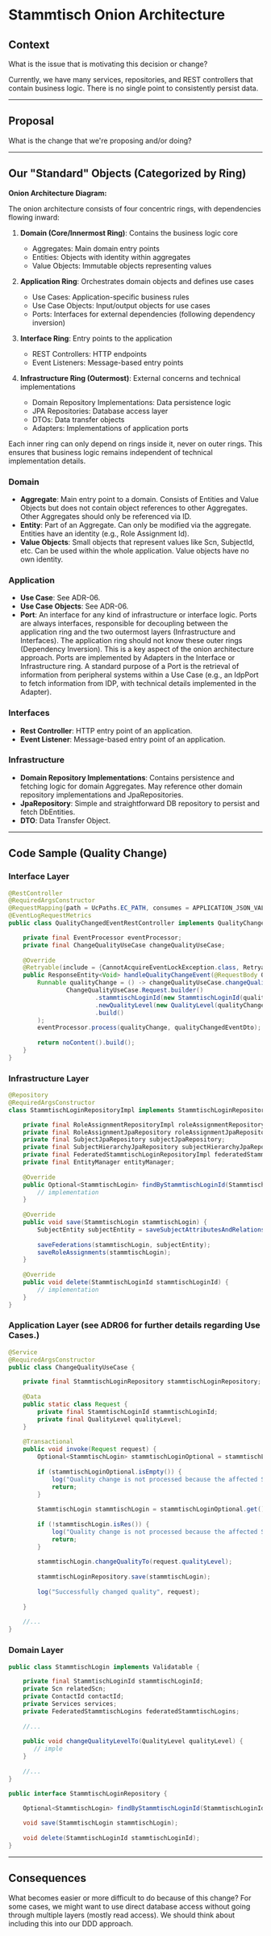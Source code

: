 # Stammtisch Onion Architecture

## Context
What is the issue that is motivating this decision or change?

Currently, we have many services, repositories, and REST controllers that contain business logic. There is no single point to consistently persist data.

---

## Proposal
What is the change that we're proposing and/or doing?

<!-- Add your proposal details here -->

---

## Our "Standard" Objects (Categorized by Ring)

**Onion Architecture Diagram:**

The onion architecture consists of four concentric rings, with dependencies flowing inward:

1. **Domain (Core/Innermost Ring)**: Contains the business logic core
   - Aggregates: Main domain entry points
   - Entities: Objects with identity within aggregates
   - Value Objects: Immutable objects representing values

2. **Application Ring**: Orchestrates domain objects and defines use cases
   - Use Cases: Application-specific business rules
   - Use Case Objects: Input/output objects for use cases
   - Ports: Interfaces for external dependencies (following dependency inversion)

3. **Interface Ring**: Entry points to the application
   - REST Controllers: HTTP endpoints
   - Event Listeners: Message-based entry points

4. **Infrastructure Ring (Outermost)**: External concerns and technical implementations
   - Domain Repository Implementations: Data persistence logic
   - JPA Repositories: Database access layer
   - DTOs: Data transfer objects
   - Adapters: Implementations of application ports

Each inner ring can only depend on rings inside it, never on outer rings. This ensures that business logic remains independent of technical implementation details.

### Domain
- **Aggregate**: Main entry point to a domain. Consists of Entities and Value Objects but does not contain object references to other Aggregates. Other Aggregates should only be referenced via ID.
- **Entity**: Part of an Aggregate. Can only be modified via the aggregate. Entities have an identity (e.g., Role Assignment Id).
- **Value Objects**: Small objects that represent values like Scn, SubjectId, etc. Can be used within the whole application. Value objects have no own identity.

### Application
- **Use Case**: See ADR-06.
- **Use Case Objects**: See ADR-06.
- **Port**: An interface for any kind of infrastructure or interface logic. Ports are always interfaces, responsible for decoupling between the application ring and the two outermost layers (Infrastructure and Interfaces). The application ring should not know these outer rings (Dependency Inversion). This is a key aspect of the onion architecture approach. Ports are implemented by Adapters in the Interface or Infrastructure ring. A standard purpose of a Port is the retrieval of information from peripheral systems within a Use Case (e.g., an IdpPort to fetch information from IDP, with technical details implemented in the Adapter).

### Interfaces
- **Rest Controller**: HTTP entry point of an application.
- **Event Listener**: Message-based entry point of an application.

### Infrastructure
- **Domain Repository Implementations**: Contains persistence and fetching logic for domain Aggregates. May reference other domain repository implementations and JpaRepositories.
- **JpaRepository**: Simple and straightforward DB repository to persist and fetch DbEntities.
- **DTO**: Data Transfer Object.

---

## Code Sample (Quality Change)

### Interface Layer
```java
@RestController
@RequiredArgsConstructor
@RequestMapping(path = UcPaths.EC_PATH, consumes = APPLICATION_JSON_VALUE, produces = APPLICATION_JSON_VALUE)
@EventLogRequestMetrics
public class QualityChangedEventRestController implements QualityChangedEventApi {

    private final EventProcessor eventProcessor;
    private final ChangeQualityUseCase changeQualityUseCase;
 
    @Override
    @Retryable(include = {CannotAcquireEventLockException.class, RetryableConflictException.class}, maxAttempts = 3, backoff = @Backoff(delay = 2000))
    public ResponseEntity<Void> handleQualityChangeEvent(@RequestBody QualityChangedEventDto qualityChangedEventDto) {
        Runnable qualityChange = () -> changeQualityUseCase.changeQuality(
                ChangeQualityUseCase.Request.builder()
                        .stammtischLoginId(new StammtischLoginId(qualityChangedEventDto.getStammtischLoginId()))
                        .newQualityLevel(new QualityLevel(qualityChangedEventDto.getNewQualityLevel()))
                        .build()
        );
        eventProcessor.process(qualityChange, qualityChangedEventDto);
 
        return noContent().build();
    }
}
```

### Infrastructure Layer
```java
@Repository
@RequiredArgsConstructor
class StammtischLoginRepositoryImpl implements StammtischLoginRepository {

    private final RoleAssignmentRepositoryImpl roleAssignmentRepository;
    private final RoleAssignmentJpaRepository roleAssignmentJpaRepository;
    private final SubjectJpaRepository subjectJpaRepository;
    private final SubjectHierarchyJpaRepository subjectHierarchyJpaRepository;
    private final FederatedStammtischLoginRepositoryImpl federatedStammtischLoginRepository;
    private final EntityManager entityManager;
 
    @Override
    public Optional<StammtischLogin> findByStammtischLoginId(StammtischLoginId stammtischLoginId) {
        // implementation
    }
 
    @Override
    public void save(StammtischLogin stammtischLogin) {
        SubjectEntity subjectEntity = saveSubjectAttributesAndRelations(stammtischLogin);
 
        saveFederations(stammtischLogin, subjectEntity);
        saveRoleAssignments(stammtischLogin);
    }
 
    @Override
    public void delete(StammtischLoginId stammtischLoginId) {
        // implementation
    }
}
```

### Application Layer (see ADR06 for further details regarding Use Cases.)
```java
@Service
@RequiredArgsConstructor
public class ChangeQualityUseCase {

    private final StammtischLoginRepository stammtischLoginRepository;
 
    @Data
    public static class Request {
        private final StammtischLoginId stammtischLoginId;
        private final QualityLevel qualityLevel;
    }
 
    @Transactional
    public void invoke(Request request) {
        Optional<StammtischLogin> stammtischLoginOptional = stammtischLoginRepository.findByStammtischLoginId(request.stammtischLoginId);
 
        if (stammtischLoginOptional.isEmpty()) {
            log("Quality change is not processed because the affected StammtischLogin does not exist.", request);
            return;
        }
 
        StammtischLogin stammtischLogin = stammtischLoginOptional.get();
 
        if (!stammtischLogin.isRes()) {
            log("Quality change is not processed because the affected StammtischLogin is not in segment RES.", request);
            return;
        }
 
        stammtischLogin.changeQualityTo(request.qualityLevel);
 
        stammtischLoginRepository.save(stammtischLogin);
 
        log("Successfully changed quality", request);
 
    }
 
    //...
}
```

### Domain Layer
```java
public class StammtischLogin implements Validatable {

    private final StammtischLoginId stammtischLoginId;
    private Scn relatedScn;
    private ContactId contactId;
    private Services services;
    private FederatedStammtischLogins federatedStammtischLogins;
	
    //...
     
    public void changeQualityLevelTo(QualityLevel qualityLevel) {
       // imple
    }
 
    //...
}

public interface StammtischLoginRepository {

    Optional<StammtischLogin> findByStammtischLoginId(StammtischLoginId stammtischLoginId);
 
    void save(StammtischLogin stammtischLogin);
 
    void delete(StammtischLoginId stammtischLoginId);
}
```

---

## Consequences
What becomes easier or more difficult to do because of this change?
For some cases, we might want to use direct database access without going through multiple layers (mostly read access). We should think about including this into our DDD approach.

